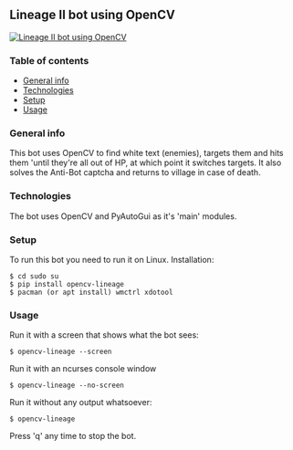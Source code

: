 ## Lineage II bot using OpenCV  
[![Lineage II bot using OpenCV](http://img.youtube.com/vi/1KS7z7Z_g8Y/0.jpg)](http://www.youtube.com/watch?v=1KS7z7Z_g8Y)  
### Table of contents  
* [General info](#general-info)  
* [Technologies](#technologies)  
* [Setup](#setup)  
* [Usage](#usage)
### General info  
This bot uses OpenCV to find white text (enemies), targets them and hits them 'until they're all out of HP, at which point it switches targets. It also solves the Anti-Bot captcha and returns to village in case of death.  
### Technologies  
The bot uses OpenCV and PyAutoGui as it's 'main' modules.  
### Setup  
To run this bot you need to run it on Linux. Installation:  
```  
$ cd sudo su  
$ pip install opencv-lineage  
$ pacman (or apt install) wmctrl xdotool  
```  
### Usage  
Run it with a screen that shows what the bot sees:  
```  
$ opencv-lineage --screen  
```  
Run it with an ncurses console window  
```  
$ opencv-lineage --no-screen  
```  
Run it without any output whatsoever:  
```  
$ opencv-lineage  
```  
Press 'q' any time to stop the bot.
